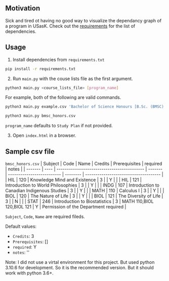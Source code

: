 ## Motivation

Sick and tired ot having no good way to visualize the dependancy graph of a program in USasK. Check out the [requirements](requirements.txt) for the list of dependencies.

## Usage

1.  Install dependencies from `requirements.txt`

```bash
pip install -r requirements.txt
```

2.  Run `main.py` with the couse lists file as the first argument.

```bash
python3 main.py <course_lists_file> [program_name]
```

For example, both of the following are valid commands.

```bash
python3 main.py example.csv 'Bachelor of Science Honours [B.Sc. (BMSC) Honours]'

python3 main.py bmsc_honors.csv
```

`program_name` defaults to `Study Plan` if not provided.

3. Open `index.html` in a browser.

## Sample csv file

`bmsc_honors.csv`
| Subject | Code | Name | Credits | Prerequisites | required | notes |
| ------- | ---- | ------------------------------------------- | ------- | -------------------------- | -------- | ------------------------------------- |
| HIL | 120 | Knowledge Mind and Existence | 3 | | Y | |
| HIL | 121 | Introduction to World Philosophies | 3 | | Y | |
| INDG | 107 | Introduction to Canadian Indigenous Studies | 3 | | Y | |
| MATH | 110 | Calculus I | 3 | | Y | |
| BIOL | 120 | The Nature of Life | 3 | | Y | |
| BIOL | 121 | The Diversity of Life | 3 | | N | |
| STAT | 246 | Introduction to Biostatistics | 3 | MATH 110,BIOL 120,BIOL 121 | Y | Permission of the Department required |

`Subject`, `Code`, `Name` are required fileds.

Default values:

- `Credits`: 3
- `Prerequisites`: []
- `required`: Y
- `notes`: ''

Note: I did not use a virtal environment for this project. But used python 3.10.6 for development. So it is the recommended version. But it should work with python 3.6+.
